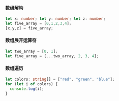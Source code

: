 #### 数组解构
```ts
let x: number; let y: number; let z: number;
let five_array = [0,1,2,3,4];
[x,y,z] = five_array;
```

#### 数组展开运算符
```ts
let two_array = [0, 1];
let five_array = [...two_array, 2, 3, 4];
```

#### 数组遍历
```ts
let colors: string[] = ["red", "green", "blue"];
for (let i of colors) {
  console.log(i);
}
```
